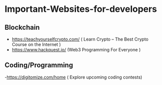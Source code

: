 # Important-Websites-for-developers
## Blockchain
- https://teachyourselfcrypto.com/ ( Learn Crypto – The Best Crypto Course on the Internet )
- https://www.hackquest.io/ (Web3 Programming For Everyone )

 
## Coding/Programming
-https://digitomize.com/home ( Explore upcoming coding contests)
